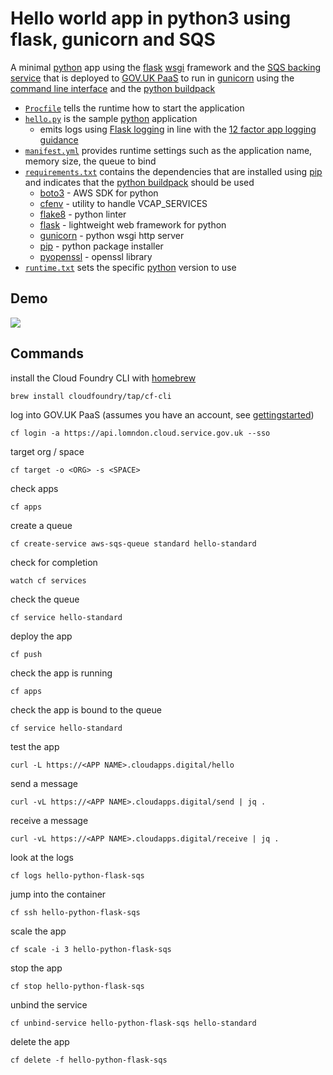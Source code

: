 # Hello world app in python3 using flask, gunicorn and SQS

A minimal [python] app using the [flask] [wsgi] framework and the [SQS backing service] that is deployed to [GOV.UK PaaS] to run in [gunicorn] using the [command line interface] and the [python buildpack]

- [`Procfile`](Procfile) tells the runtime how to start the application 
- [`hello.py`](hello.py) is the sample [python] application
  - emits logs using [Flask logging] in line with the [12 factor app logging guidance]
- [`manifest.yml`](manifest.yml) provides runtime settings such as the application name, memory size, the queue to bind 
- [`requirements.txt`](requirements.txt) contains the dependencies that are installed using [pip] and indicates that the [python buildpack] should be used
  - [boto3] - AWS SDK for python
  - [cfenv] - utility to handle VCAP_SERVICES
  - [flake8] - python linter
  - [flask] - lightweight web framework for python
  - [gunicorn] - python wsgi http server
  - [pip] - python package installer
  - [pyopenssl] - openssl library 
- [`runtime.txt`](runtime.txt) sets the specific [python] version to use

## Demo

[![](python-flask-sqs.gif)](https://asciinema.org/a/XXXX?speed=4&size=medium&autoplay=1)

## Commands

install the Cloud Foundry CLI with [homebrew]

```
brew install cloudfoundry/tap/cf-cli
```

log into GOV.UK PaaS (assumes you have an account, see [gettingstarted])

```
cf login -a https://api.lomndon.cloud.service.gov.uk --sso
```

target org / space

```
cf target -o <ORG> -s <SPACE>
```

check apps
```
cf apps
```


create a queue
```
cf create-service aws-sqs-queue standard hello-standard
```

check for completion 
```
watch cf services
```

check the queue
```
cf service hello-standard
```

deploy the app
```
cf push
```

check the app is running
```
cf apps
```

check the app is bound to the queue
```
cf service hello-standard
```

test the app
```
curl -L https://<APP NAME>.cloudapps.digital/hello
```

send a message
```
curl -vL https://<APP NAME>.cloudapps.digital/send | jq .
```

receive a message
```
curl -vL https://<APP NAME>.cloudapps.digital/receive | jq .
```

look at the logs
```
cf logs hello-python-flask-sqs
```

jump into the container

```
cf ssh hello-python-flask-sqs
```

scale the app
```
cf scale -i 3 hello-python-flask-sqs
```

stop the app
```
cf stop hello-python-flask-sqs
```

unbind the service
```
cf unbind-service hello-python-flask-sqs hello-standard
```

delete the app
```
cf delete -f hello-python-flask-sqs
```

[12 factor app logging guidance]: https://12factor.net/logs
[amazon_sqs_examples]: https://boto3.amazonaws.com/v1/documentation/api/latest/guide/sqs-examples.html
[boto3]: https://boto3.amazonaws.com/v1/documentation/api/latest/index.html
[cfenv]: https://github.com/jmcarp/py-cfenv
[command line interface]: https://docs.cloud.service.gov.uk/get_started.html#set-up-the-cloud-foundry-command-line
[flake8]: https://flake8.pycqa.org/en/latest/index.html
[Flask logging]: (https://flask.palletsprojects.com/en/1.1.x/logging/)
[flask]: https://flask.palletsprojects.com/en/1.1.x/
[flask]:https://palletsprojects.com/p/flask/
[gettingstarted]: https://www.cloud.service.gov.uk/get-started/
[GOV.UK PaaS]: https://docs.cloud.service.gov.uk
[gunicorn]: https://docs.gunicorn.org/en/stable/
[gunicorn]: https://gunicorn.org/
[homebrew]: https://brew.sh
[pip]: https://pip.pypa.io/en/stable/
[pyopenssl]: https://www.pyopenssl.org/en/stable/
[python buildpack]: https://docs.cloudfoundry.org/buildpacks/python/index.html
[python]: https://docs.python.org/3/
[SQS backing service]: https://docs.cloud.service.gov.uk/deploying_services/sqs/
[wsgi]: https://wsgi.readthedocs.io/en/latest/